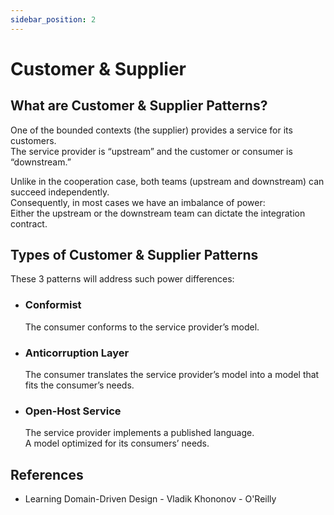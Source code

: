 ```yaml
---
sidebar_position: 2
---
```


# Customer & Supplier

## What are Customer & Supplier Patterns?

One of the bounded contexts (the supplier) provides a service for its customers.  
The service provider is “upstream” and the customer or consumer is “downstream.”

Unlike in the cooperation case, both teams (upstream and downstream) can succeed independently.  
Consequently, in most cases we have an imbalance of power:  
Either the upstream or the downstream team can dictate the integration contract.

## Types of Customer & Supplier Patterns

These 3 patterns will address such power differences:

- ### Conformist

  The consumer conforms to the service provider’s model.

- ### Anticorruption Layer

  The consumer translates the service provider’s model into a model that fits the consumer’s needs.

- ### Open-Host Service

  The service provider implements a published language.  
  A model optimized for its consumers’ needs.

## References

- Learning Domain-Driven Design - Vladik Khononov - O'Reilly
